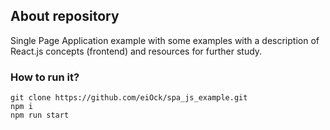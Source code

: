 ## About repository

Single Page Application example with some examples with a description of React.js concepts (frontend) and resources for further study.

### How to run it?

```
git clone https://github.com/eiOck/spa_js_example.git
npm i
npm run start
```
